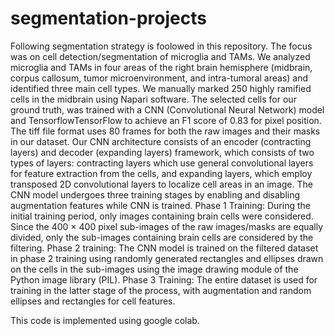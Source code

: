 # segmentation-projects
Following segmentation strategy is foolowed in this repository.
The focus was on cell detection/segmentation of microglia and TAMs. We analyzed microglia and TAMs in four areas of the right brain hemisphere (midbrain, corpus callosum, tumor microenvironment, and intra-tumoral areas) and identified three main cell types. We manually marked 250 highly ramified cells in the midbrain using Napari software. The selected  cells for our ground truth, was trained with a CNN (Convolutional Neural Network) model and TensorflowTensorFlow to achieve an F1 score of 0.83 for pixel position. The tiff file format uses 80 frames for both the raw images and their masks in our dataset. Our CNN architecture consists of an encoder (contracting layers) and decoder (expanding layers) framework, which consists of two types of layers: contracting layers which use general convolutional layers for feature extraction from the cells, and expanding layers, which employ transposed 2D convolutional layers to localize cell areas in an image. The CNN model undergoes three training stages by enabling and disabling augmentation features while CNN is trained.
Phase 1 Training: During the initial training period, only images containing brain cells were considered. Since the 400 × 400 pixel sub-images of the raw images/masks are equally divided, only the sub-images containing brain cells are considered by the filtering.
Phase 2 training: The CNN model is trained on the filtered dataset in phase 2 training using randomly generated rectangles and ellipses drawn on the cells in the sub-images using the image drawing module of the Python image library (PIL).
Phase 3 Training: The entire dataset is used for training in the latter stage of the process, with augmentation and random ellipses and rectangles for cell features.

This code is implemented using google colab.
